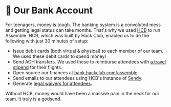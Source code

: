 # 🏦 Our Bank Account

For teenagers, money is tough. The banking system is a convoluted mess and getting legal status can take months. That's why we used [HCB](https://hackclub.com/hcb) to run Assemble. HCB, which was built by Hack Club, enabled us to do the following with just 30 minutes of setup:

- Issue debit cards (both virtual & physical) to each member of our team. We used these debit cards to spend money!
- Send ACH transfers. We used these to reimburse attendees with [a travel stipend](/the-attendees/stipends) for their flights.
- Open source our finances at [bank.hackclub.com/assemble](https://hcb.hackclub.com/assemble).
- Send emails to our attendees using HCB's instance of [Sendy](https://sendy.co).
- Generate [legal waivers for attendees](/further-reading/waiver.pdf).

Without HCB, money would have been a massive pain in the neck for our team. It truly is a godsend.
